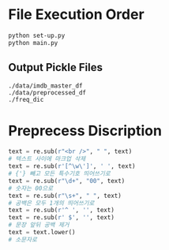 # File Execution Order
 
```bash
python set-up.py
python main.py
```

## Output Pickle Files

```
./data/imdb_master_df
./data/preprocessed_df
./freq_dic
```

# Preprecess Discription

```python
text = re.sub(r"<br />", " ", text)
# 텍스트 사이에 마크업 삭제
text = re.sub(r'[^\w\']', ' ', text)
# {'} 빼고 모든 특수기호 띄어쓰기로
text = re.sub(r"\d+", "00", text)
# 숫자는 00으로
text = re.sub(r"\s+", " ", text)
# 공백은 모두 1개의 띄어쓰기로
text = re.sub(r'^ ', '', text)
text = re.sub(r' $', '', text)
# 문장 앞뒤 공백 제거
text = text.lower()
# 소문자로
```